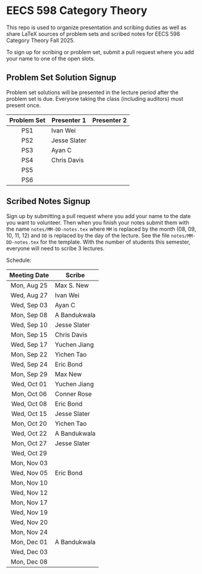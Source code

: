 # EECS 598 Category Theory

This repo is used to organize presentation and scribing duties as well
as share LaTeX sources of problem sets and scribed notes for EECS 598
Category Theory Fall 2025.

To sign up for scribing or problem set, submit a pull request where
you add your name to one of the open slots.

## Problem Set Solution Signup

Problem set solutions will be presented in the lecture period after the problem set is due.
Everyone taking the class (including auditors) must present once.

| Problem Set | Presenter 1 | Presenter 2 | 
|:-----------:|-------------|-------------|
| PS1         | Ivan Wei    |             |
| PS2         | Jesse Slater|             |
| PS3         |   Ayan C    |             |
| PS4         | Chris Davis |             |
| PS5         |             |             |
| PS6         |             |             |

## Scribed Notes Signup

Sign up by submitting a pull request where you add your name to the
date you want to volunteer. Then when you finish your notes submit
them with the name `notes/MM-DD-notes.tex` where `MM` is replaced by
the month (08, 09, 10, 11, 12) and `DD` is replaced by the day of the
lecture. See the file `notes/MM-DD-notes.tex` for the template. With the
number of students this semester, everyone will need to scribe 3 lectures.

Schedule:

| Meeting Date | Scribe     |
|:------------:|------------|
| Mon, Aug 25  | Max S. New |
| Wed, Aug 27  | Ivan Wei   |
| Wed, Sep 03  |   Ayan C   |
| Mon, Sep 08  |A Bandukwala|
| Wed, Sep 10  |Jesse Slater|
| Mon, Sep 15  |Chris Davis |
| Wed, Sep 17  |Yuchen Jiang|
| Mon, Sep 22  | Yichen Tao |
| Wed, Sep 24  | Eric Bond  |
| Mon, Sep 29  | Max New    |
| Wed, Oct 01  |Yuchen Jiang|
| Mon, Oct 06  | Conner Rose |
| Wed, Oct 08  | Eric Bond  |
| Wed, Oct 15  |Jesse Slater|
| Mon, Oct 20  | Yichen Tao |
| Wed, Oct 22  |A Bandukwala|
| Mon, Oct 27  |Jesse Slater|
| Wed, Oct 29  |            |
| Mon, Nov 03  |            |
| Wed, Nov 05  |  Eric Bond |
| Mon, Nov 10  |            |
| Wed, Nov 12  |            |
| Mon, Nov 17  |            |
| Wed, Nov 19  |            |
| Wed, Nov 20  |            |
| Mon, Nov 24  |            |
| Mon, Dec 01  |A Bandukwala|
| Wed, Dec 03  |            |
| Mon, Dec 08  |            |
